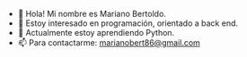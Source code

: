 - 👋 Hola! Mi nombre es Mariano Bertoldo.
- 👀 Estoy interesado en programación, orientado a back end.
- 🌱 Actualmente estoy aprendiendo Python.
- 📫 Para contactarme: marianobert86@gmail.com
